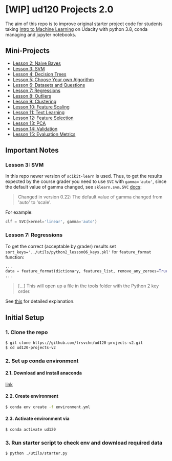 # [WIP] ud120 Projects 2.0

The aim of this repo is to improve original starter project code for students taking
[Intro to Machine Learning](https://classroom.udacity.com/courses/ud120) on Udacity with
python 3.8, conda managing and jupyter notebooks.

## Mini-Projects

- [Lesson 2: Naive Bayes](./02-naive-bayes/nb_author_id.ipynb)
- [Lesson 3: SVM](./03-svm/svm_author_id.ipynb)
- [Lesson 4: Decision Trees](./04-decision-tree/dt_author_id.ipynb)
- [Lesson 5: Choose Your own Algorithm](./05-choose-your-own/your_algorithm.ipynb)
- [Lesson 6: Datasets and Questions](./06-datasets-questions/explore_enron_data.ipynb)
- [Lesson 7: Regressions](./07-regression/finance_regression.ipynb)
- [Lesson 8: Outliers](./08-outliers/outlier_removal_regression.ipynb)
- [Lesson 9: Clustering](09-10-k-means/k_means_cluster.ipynb)
- [Lesson 10: Feature Scaling](09-10-k-means/k_means_cluster.ipynb)
- [Lesson 11: Text Learning](11-text-learning/vectorize_text.ipynb)
- [Lesson 12: Feature Selection](12-feature-selection/find_signature.ipynb)
- [Lesson 13: PCA](13-pca/eigenfaces.ipynb)
- [Lesson 14: Validation](14-validation/validate_poi.ipynb)
- [Lesson 15: Evaluation Metrics](15-evaluation/evaluate_poi_identifier.ipynb)

## Important Notes

### Lesson 3: SVM

In this repo newer version of `scikit-learn` is used. Thus, to get the results expected by the course grader
you need to use `SVC` with `gamma='auto'`, since the default value of gamma changed, see `sklearn.svm.SVC` [docs](https://scikit-learn.org/stable/modules/generated/sklearn.svm.SVC.html):
> Changed in version 0.22: The default value of gamma changed from 'auto' to 'scale'.

For example:

```python
clf = SVC(kernel='linear', gamma='auto')
```

### Lesson 7: Regressions

To get the correct (acceptable by grader) results set `sort_keys='../utils/python2_lesson06_keys.pkl'` for
`feature_format` function:

```python
...
data = feature_format(dictionary, features_list, remove_any_zeroes=True, sort_keys='../utils/python2_lesson06_keys.pkl')
...
```

> [...] This will open up a file in the tools folder with the Python 2 key order.

 See [this](https://classroom.udacity.com/courses/ud120/lessons/2301748537/concepts/30416086000923) for detailed explanation.


## Initial Setup

### 1. Clone the repo

```bash
$ git clone https://github.com/trsvchn/ud120-projects-v2.git
$ cd ud120-projects-v2
```

### 2. Set up conda environment

#### 2.1. Download and install anaconda

[link](https://www.anaconda.com/distribution/)

#### 2.2. Create environment

```bash
$ conda env create -f environment.yml
```

#### 2.3. Activate environment via

```bash
$ conda activate ud120
```

### 3. Run starter script to check env and download required data

```bash
$ python ./utils/starter.py
```
